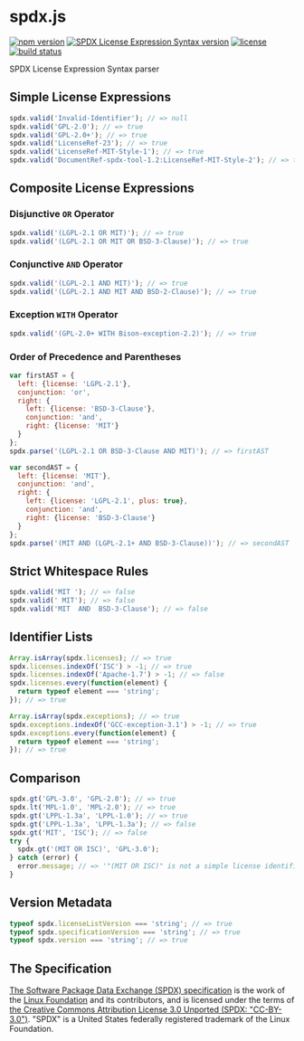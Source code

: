 spdx.js
=======

[![npm version](https://img.shields.io/npm/v/spdx.svg)](https://www.npmjs.com/package/spdx)
[![SPDX License Expression Syntax version](https://img.shields.io/badge/SPDX--LES-2.0-blue.svg)](http://spdx.org/SPDX-specifications/spdx-version-2.0)
[![license](https://img.shields.io/badge/license-Apache--2.0-303284.svg)](http://www.apache.org/licenses/LICENSE-2.0)
[![build status](https://img.shields.io/travis/kemitchell/spdx.js.svg)](http://travis-ci.org/kemitchell/spdx.js)

SPDX License Expression Syntax parser

<!--js
  // The fenced code blocks below are run as tests with `jsmd`.
  // The following `require` call brings the module.
  // Use `require ('spdx')` in your own code.
  var spdx = require('./');
-->

Simple License Expressions
--------------------------
```js
spdx.valid('Invalid-Identifier'); // => null
spdx.valid('GPL-2.0'); // => true
spdx.valid('GPL-2.0+'); // => true
spdx.valid('LicenseRef-23'); // => true
spdx.valid('LicenseRef-MIT-Style-1'); // => true
spdx.valid('DocumentRef-spdx-tool-1.2:LicenseRef-MIT-Style-2'); // => true
```

Composite License Expressions
-----------------------------

### Disjunctive `OR` Operator
```js
spdx.valid('(LGPL-2.1 OR MIT)'); // => true
spdx.valid('(LGPL-2.1 OR MIT OR BSD-3-Clause)'); // => true
```

### Conjunctive `AND` Operator
```js
spdx.valid('(LGPL-2.1 AND MIT)'); // => true
spdx.valid('(LGPL-2.1 AND MIT AND BSD-2-Clause)'); // => true
```

### Exception `WITH` Operator
```js
spdx.valid('(GPL-2.0+ WITH Bison-exception-2.2)'); // => true
```

### Order of Precedence and Parentheses
```js
var firstAST = {
  left: {license: 'LGPL-2.1'},
  conjunction: 'or',
  right: {
    left: {license: 'BSD-3-Clause'},
    conjunction: 'and',
    right: {license: 'MIT'}
  }
};
spdx.parse('(LGPL-2.1 OR BSD-3-Clause AND MIT)'); // => firstAST

var secondAST = {
  left: {license: 'MIT'},
  conjunction: 'and',
  right: {
    left: {license: 'LGPL-2.1', plus: true},
    conjunction: 'and',
    right: {license: 'BSD-3-Clause'}
  }
};
spdx.parse('(MIT AND (LGPL-2.1+ AND BSD-3-Clause))'); // => secondAST
```

Strict Whitespace Rules
-----------------------
```js
spdx.valid('MIT '); // => false
spdx.valid(' MIT'); // => false
spdx.valid('MIT  AND  BSD-3-Clause'); // => false
```

Identifier Lists
----------------
```js
Array.isArray(spdx.licenses); // => true
spdx.licenses.indexOf('ISC') > -1; // => true
spdx.licenses.indexOf('Apache-1.7') > -1; // => false
spdx.licenses.every(function(element) {
  return typeof element === 'string';
}); // => true

Array.isArray(spdx.exceptions); // => true
spdx.exceptions.indexOf('GCC-exception-3.1') > -1; // => true
spdx.exceptions.every(function(element) {
  return typeof element === 'string';
}); // => true
```

Comparison
----------
```js
spdx.gt('GPL-3.0', 'GPL-2.0'); // => true
spdx.lt('MPL-1.0', 'MPL-2.0'); // => true
spdx.gt('LPPL-1.3a', 'LPPL-1.0'); // => true
spdx.gt('LPPL-1.3a', 'LPPL-1.3a'); // => false
spdx.gt('MIT', 'ISC'); // => false
try {
  spdx.gt('(MIT OR ISC)', 'GPL-3.0');
} catch (error) {
  error.message; // => '"(MIT OR ISC)" is not a simple license identifier'
}
```

Version Metadata
----------------
```js
typeof spdx.licenseListVersion === 'string'; // => true
typeof spdx.specificationVersion === 'string'; // => true
typeof spdx.version === 'string'; // => true
```

The Specification
-----------------
[The Software Package Data Exchange (SPDX) specification](http://spdx.org) is the work of the [Linux Foundation](http://www.linuxfoundation.org) and its contributors, and is licensed under the terms of [the Creative Commons Attribution License 3.0 Unported (SPDX: "CC-BY-3.0")](http://spdx.org/licenses/CC-BY-3.0). "SPDX" is a United States federally registered trademark of the Linux Foundation.
